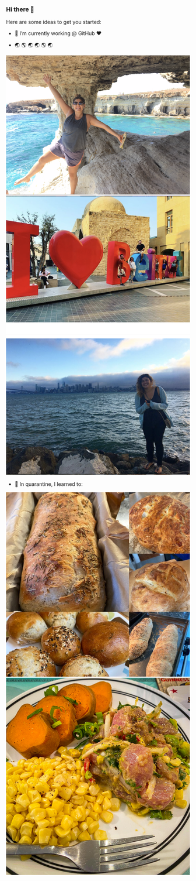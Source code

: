 ### Hi there 👋



Here are some ideas to get you started:

- 🔭 I’m currently working @ GitHub ❤️

- 🌏  🌎  🌏  🌏  🌎  🌏

![cy](img/cy.png) ![lb](img/lb.png) ![sf](img/sf.png)

- 🌱 In quarantine, I learned to:

![bread](img/bread.jpg)
![ceviche](img/ceviche.jpg)
